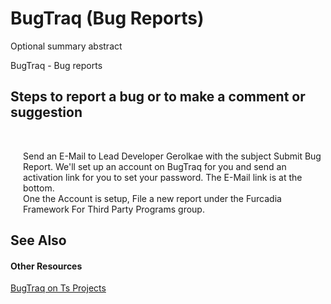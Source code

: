 # BugTraq (Bug Reports)


Optional summary abstract




BugTraq - Bug reports



## Steps to report a bug or to make a comment or suggestion
&nbsp;<ul style="list-style-type: none; padding-left: 20px;"><li>
Send an E-Mail to Lead Developer Gerolkae with the subject Submit Bug Report. We'll set up an account on BugTraq for you and send an activation link for you to set your password. The E-Mail link is at the bottom.</li><li>
One the Account is setup, File a new report under the Furcadia Framework For Third Party Programs group.</li></ul>

## See Also


#### Other Resources
<a href="File a Bug Report" title="http://bugtraq.tsprojects.org/">BugTraq on Ts Projects</a><br />